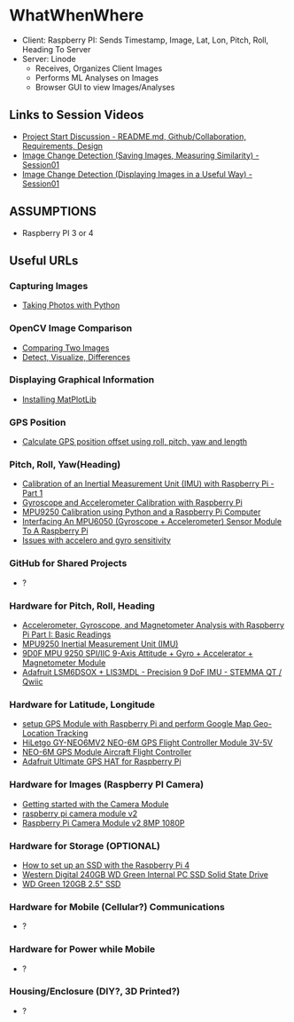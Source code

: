 # WhatWhenWhere
- Client: Raspberry PI: Sends Timestamp, Image, Lat, Lon, Pitch, Roll, Heading To Server 
- Server: Linode
  - Receives, Organizes Client Images
  - Performs ML Analyses on Images
  - Browser GUI to view Images/Analyses
 
## Links to Session Videos
- [Project Start Discussion - README.md, Github/Collaboration, Requirements, Design](https://www.dropbox.com/sh/m0b7krepvxq05lq/AACjrnqyJp9NRWgXXWrOJENxa?dl=0)
- [Image Change Detection (Saving Images, Measuring Similarity) - Session01](https://www.dropbox.com/sh/pnh137c3rwsll9m/AAAe3IzxziwkTIaNgrVcn6TCa?dl=0)
- [Image Change Detection (Displaying Images in a Useful Way) -  Session01](https://www.dropbox.com/sh/cmkdlk4kt8mex6b/AAAg2hUK7bMYbJ-tyTTLNsa-a?dl=0)
## ASSUMPTIONS
- Raspberry PI 3 or 4
## Useful URLs
### Capturing Images
- [Taking Photos with Python](https://libguides.lib.msu.edu/raspberry_pi/take_photo_w_python)
### OpenCV Image Comparison
- [Comparing Two Images](https://pyimagesearch.com/2014/09/15/python-compare-two-images/)
- [Detect, Visualize, Differences](https://stackoverflow.com/questions/56183201/detect-and-visualize-differences-between-two-images-with-opencv-python)
### Displaying Graphical Information
- [Installing MatPlotLib](https://linuxhint.com/install-matplotlib-raspberry-pi/)
### GPS Position
- [Calculate GPS position offset using roll, pitch, yaw and length](https://forums.raspberrypi.com/viewtopic.php?t=223080)
### Pitch, Roll, Yaw(Heading)
- [Calibration of an Inertial Measurement Unit (IMU) with Raspberry Pi - Part 1](https://makersportal.com/blog/calibration-of-an-inertial-measurement-unit-with-raspberry-pi)
- [Gyroscope and Accelerometer Calibration with Raspberry Pi](https://makersportal.com/blog/calibration-of-an-inertial-measurement-unit-imu-with-raspberry-pi-part-ii)
- [MPU9250 Calibration using Python and a Raspberry Pi Computer](https://github.com/makerportal/mpu92-calibration)
- [Interfacing An MPU6050 (Gyroscope + Accelerometer) Sensor Module To A Raspberry Pi](https://www.woolseyworkshop.com/2018/09/06/interfacing-an-mpu6050-gyroscope-accelerometer-sensor-module-to-a-raspberry-pi/)
- [Issues with accelero and gyro sensitivity](https://forums.raspberrypi.com/viewtopic.php?t=175001)
### GitHub for Shared Projects
- ?
### Hardware for Pitch, Roll, Heading
- [Accelerometer, Gyroscope, and Magnetometer Analysis with Raspberry Pi Part I: Basic Readings](https://makersportal.com/blog/2019/11/11/raspberry-pi-python-accelerometer-gyroscope-magnetometer)
- [MPU9250 Inertial Measurement Unit (IMU)](https://makersportal.com/shop/mpu9250-inertial-measurement-unit-imu)
- [9D0F MPU 9250 SPI/IIC 9-Axis Attitude + Gyro + Accelerator + Magnetometer Module
](https://www.ebay.com/itm/224776937283?_trkparms=amclksrc%3DITM%26aid%3D1110018%26algo%3DHOMESPLICE.COMPLISTINGS%26ao%3D1%26asc%3D20200818142838%26meid%3Da8fdfc1bc8c142d2aaa2cea3337124a6%26pid%3D101197%26rk%3D1%26rkt%3D12%26sd%3D203980926899%26itm%3D224776937283%26pmt%3D1%26noa%3D0%26pg%3D2047675%26algv%3DItemStripV101HighAdFee%26brand%3DUnbranded&_trksid=p2047675.c101197.m1850&amdata=cksum%3A224776937283a8fdfc1bc8c142d2aaa2cea3337124a6%7Cenc%3AAQAHAAAA8C6VSE2uGkOxRbBlxpADtEtgP%252BOOxBIrBNlUKYUTGcTgDsrBeD8UmroOKseavaLSwVIXaHXQrFhHCDtUAbUsQpdVIcKn0PyYSLxGYNg%252BnLVuiaKEDbqeOu%252FGXR5TnLwWg%252FOdbI09InqsMYaF26PyvYetc0gHvYpOotTcpOxlDM%252BxjlIU0Zo%252FHGq9r3JY3BHeH914ONDTvV40KateunZXZ0Jnod91SEavEiGbY4gzE6%252BHyp2jdndTGoYp412BVyohSY5QRCyBnVPLCj7QDqVCB7oHM7JDNLWd2UM0WodFnsrPRN%252Fn8k8N5GYTEVkTW%252BMgxA%253D%253D%7Campid%3APL_CLK%7Cclp%3A2047675)
- [Adafruit LSM6DSOX + LIS3MDL - Precision 9 DoF IMU - STEMMA QT / Qwiic](https://www.adafruit.com/product/4517#technical-details)
### Hardware for Latitude, Longitude
- [setup GPS Module with Raspberry Pi and perform Google Map Geo-Location Tracking](https://collabnix.com/how-to-setup-gps-module-with-raspberry-pi-and-perform-google-map-geo-location-tracking-in-real-time/)
- [HiLetgo GY-NEO6MV2 NEO-6M GPS Flight Controller Module 3V-5V](https://smile.amazon.com/HiLetgo-GY-NEO6MV2-Controller-Ceramic-Antenna/dp/B01D1D0F5M/ref=sr_1_1_sspa?crid=32KIXT2OVZ9QE&keywords=neo+6m+gps+raspberry+pi&qid=1661472103&s=electronics&sprefix=neo+6m+gps+raspberry+po%2Celectronics%2C83&sr=1-1-spons&psc=1)
- [NEO-6M GPS Module Aircraft Flight Controller](https://www.ebay.com/itm/403641520095?chn=ps&_trkparms=ispr%3D1&amdata=enc%3A1hD9NYea0R0mW00gIY0v5Mw52&norover=1&mkevt=1&mkrid=711-117182-37290-0&mkcid=2&itemid=403641520095&targetid=&device=c&mktype=pla&googleloc=9013291&poi=&campaignid=17597089569&mkgroupid=&rlsatarget=&abcId=9300988&merchantid=586214813&gclid=CjwKCAjwu5yYBhAjEiwAKXk_eIeAqFu03iGLJ6_CFwiKTbPa25-3XIIDiOHdFAAuonm2p_1PQgsVexoCAGAQAvD_BwE)
- [Adafruit Ultimate GPS HAT for Raspberry Pi](https://learn.adafruit.com/adafruit-ultimate-gps-hat-for-raspberry-pi)
### Hardware for Images (Raspberry PI Camera)
- [Getting started with the Camera Module](https://projects.raspberrypi.org/en/projects/getting-started-with-picamera)
- [raspberry pi camera module v2](https://smile.amazon.com/Raspberry-Pi-Camera-Module-Megapixel/dp/B01ER2SKFS/ref=sr_1_3?keywords=raspberry+pi+camera+module+v2&qid=1661472427&sprefix=raspberry+pi+camera%2Caps%2C108&sr=8-3)
- [Raspberry Pi Camera Module v2 8MP 1080P](https://www.ebay.com/itm/294928606528?hash=item44ab1d6540:g:o88AAOSw49xhlwLY&amdata=enc%3AAQAHAAAA8JmS41wEMMER0dMaVviFaByYfYPDAyrhK5X7kAT1HqPBBaVPikf2ekUbByi%2FgoBuoekFQgCwurjZGrfaqq9m0EVrtljt151Fb7c8yQiqoUSw5o%2Bx0ZDJdT3nTfxMIW6m1P%2FlG2JCgPZBN2JM4HtzPqoHmjpLLyR5Y6%2B4vLeeWsldflC%2BhXa20aghnY5UkS%2By87aVTICa5RRnAlkQN9YeOX28mHeiqMsXEPJowox2c4LsLpjykpSconbfYKGKz6Wy3uAxyMgvbd9xFDS8%2FUEjoMLCRNGty0ulLlE3lX6at4rOcvEHOxOH3ELl2APEshjQXg%3D%3D%7Ctkp%3ABFBM5p_W99pg)
### Hardware for Storage (OPTIONAL)
- [How to set up an SSD with the Raspberry Pi 4](https://thepihut.com/blogs/raspberry-pi-tutorials/how-to-set-up-an-ssd-with-the-raspberry-pi)
- [Western Digital 240GB WD Green Internal PC SSD Solid State Drive](https://smile.amazon.com/Western-Digital-240GB-2-5-Inch-Internal/dp/B076Y374ZH/ref=sr_1_3?crid=3KUATWRKSIFGA&keywords=WD+Green+120GB+2.5%22+SSD&qid=1661472915&sprefix=wd+green+120gb+2.5+ssd%2Caps%2C195&sr=8-3)
- [WD Green 120GB 2.5" SSD](https://www.ebay.com/itm/175365399223?hash=item28d497a2b7:g:94kAAOSwCSxibdAK&amdata=enc%3AAQAHAAAA8GtC477enOLK4K4BCOloMW4waekj2oq2I%2FxHRuUoxWK%2BcNw6tKJ6%2Fsfvcw%2FsxdcntsH99eCimKjhSB9c2jxiqViZ0%2Bx0Xgm0iohqB4gvgASqgAGo37pQoA8fyjRYavYmt9SMl2gkOcOO3RMhnYDFL%2Bb72X2jNi2jxP%2BHNSJPElkL2dKJy7NNkyheCKAWf0OgcYXql2IP9WE0e4aFNtigJM10ZIEFqUrrTXiYvN9xKyNw8tXyRrXqHTJLwJACOoid6dJ3NS3kxTv6RsCpxYaccRdGA841iobKlOxyBm%2FxjZp19ckuPhgilR3g7TJuzY7v4w%3D%3D%7Ctkp%3ABFBM9LOe-Npg)
### Hardware for Mobile (Cellular?) Communications
- ?
### Hardware for Power while Mobile
- ?
### Housing/Enclosure (DIY?, 3D Printed?)
- ?
